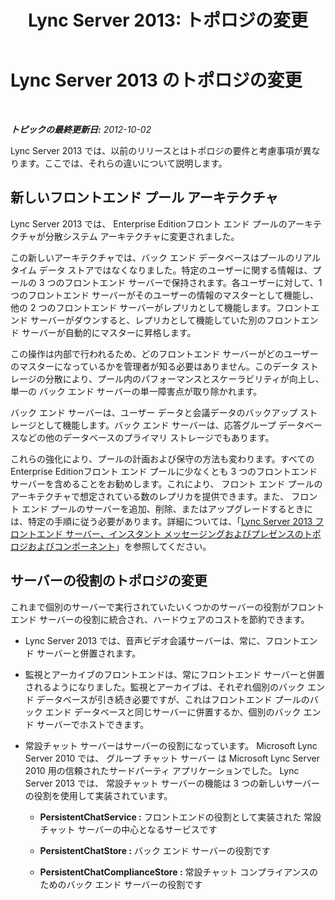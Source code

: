 ﻿---
title: 'Lync Server 2013: トポロジの変更'
TOCTitle: トポロジの変更
ms:assetid: 9e40ef93-9ab0-498c-9bbf-f94584353e53
ms:mtpsurl: https://technet.microsoft.com/ja-jp/library/JJ688153(v=OCS.15)
ms:contentKeyID: 49887071
ms.date: 05/19/2016
mtps_version: v=OCS.15
ms.translationtype: HT
---

# Lync Server 2013 のトポロジの変更

 

_**トピックの最終更新日:** 2012-10-02_

Lync Server 2013 では、以前のリリースとはトポロジの要件と考慮事項が異なります。ここでは、それらの違いについて説明します。

## 新しいフロントエンド プール アーキテクチャ

Lync Server 2013 では、 Enterprise Editionフロント エンド プールのアーキテクチャが分散システム アーキテクチャに変更されました。

この新しいアーキテクチャでは、バック エンド データベースはプールのリアルタイム データ ストアではなくなりました。特定のユーザーに関する情報は、プールの 3 つのフロントエンド サーバーで保持されます。各ユーザーに対して、1 つのフロントエンド サーバーがそのユーザーの情報のマスターとして機能し、他の 2 つのフロントエンド サーバーがレプリカとして機能します。フロントエンド サーバーがダウンすると、レプリカとして機能していた別のフロントエンド サーバーが自動的にマスターに昇格します。

この操作は内部で行われるため、どのフロントエンド サーバーがどのユーザーのマスターになっているかを管理者が知る必要はありません。このデータ ストレージの分散により、プール内のパフォーマンスとスケーラビリティが向上し、単一の バック エンド サーバーの単一障害点が取り除かれます。

バック エンド サーバーは、ユーザー データと会議データのバックアップ ストレージとして機能します。バック エンド サーバーは、応答グループ データベースなどの他のデータベースのプライマリ ストレージでもあります。

これらの強化により、プールの計画および保守の方法も変わります。すべての Enterprise Editionフロント エンド プールに少なくとも 3 つのフロントエンド サーバーを含めることをお勧めします。これにより、 フロント エンド プールのアーキテクチャで想定されている数のレプリカを提供できます。また、 フロント エンド プールのサーバーを追加、削除、またはアップグレードするときには、特定の手順に従う必要があります。詳細については、「[Lync Server 2013 フロントエンド サーバー、インスタント メッセージングおよびプレゼンスのトポロジおよびコンポーネント](lync-server-2013-topologies-and-components-for-front-end-servers-instant-messaging-and-presence.md)」を参照してください。

## サーバーの役割のトポロジの変更

これまで個別のサーバーで実行されていたいくつかのサーバーの役割がフロントエンド サーバーの役割に統合され、ハードウェアのコストを節約できます。

  - Lync Server 2013 では、音声ビデオ会議サーバーは、常に、フロントエンド サーバーと併置されます。

  - 監視とアーカイブのフロントエンドは、常にフロントエンド サーバーと併置されるようになりました。監視とアーカイブは、それぞれ個別のバック エンド データベースが引き続き必要ですが、これはフロントエンド プールのバック エンド データベースと同じサーバーに併置するか、個別のバック エンド サーバーでホストできます。

  - 常設チャット サーバーはサーバーの役割になっています。 Microsoft Lync Server 2010 では、 グループ チャット サーバー は Microsoft Lync Server 2010 用の信頼されたサードパーティ アプリケーションでした。 Lync Server 2013 では、 常設チャット サーバーの機能は 3 つの新しいサーバーの役割を使用して実装されています。
    
      - **PersistentChatService :** フロントエンドの役割として実装された 常設チャット サーバーの中心となるサービスです
    
      - **PersistentChatStore :** バック エンド サーバーの役割です
    
      - **PersistentChatComplianceStore :** 常設チャット コンプライアンスのためのバック エンド サーバーの役割です

